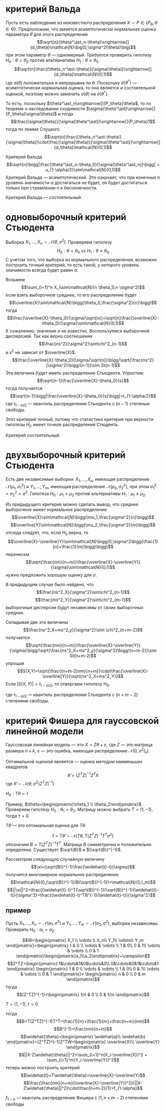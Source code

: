 # критерий Вальда

Пусть есть наблюдение из неизвестного распределения $X\sim P\in\{P_\theta,\theta\in\Theta\}$. Предположим, что имеется асимптотически нормальная оценка параметра $\theta$ для этого распределения
$$\sqrt{n}(\theta^\ast_n-\theta)\xrightarrow[]{d_\theta}\mathcal{N}\big(0,\sigma^2(\theta)\big)$$
при этом параметр $\theta$ — одномерный. Требуется проверить гипотезу $H_0:\theta=\theta_0$ против альтернативы $H_1:\theta\ne\theta_0$
$$\sqrt{n}\frac{(\theta_n^\ast-\theta)}{\sigma(\theta)}\xrightarrow[]{d_\theta}\mathcal{N}(0,1)$$
где $\sigma(\theta)$ положительна и непрерывна по $\theta$. Поскольку $\sigma(\theta^\ast)$ — асимптотически нормальная оценка, то она является и состоятельной оценкой, поэтому можно заменить $\sigma(\theta)$ на $\sigma(\theta^\ast)$.

То есть, поскольку $\theta^\ast_n\xrightarrow[]{P_\theta}\theta$, то по теореме о наследовании сходимости $\sigma(\theta^\ast)\xrightarrow[]{P_\theta}\sigma(\theta)$ и тогда
$$\frac{\sigma(\theta)}{\sigma(\theta^\ast)}\xrightarrow[]{P_\theta}1$$
тогда по лемме Слуцкого
$$\sqrt{n}\frac{(\theta_n^\ast-\theta)}{\sigma(\theta)}\cdot\frac{\sigma(\theta)}{\sigma(\theta^\ast)}\xrightarrow[]{d_\theta}\mathcal{N}(0,1)$$

Критерий Вальда
$$\sqrt{n}\bigg|\frac{\theta^\ast_n-\theta_0}{\sigma(\theta^\ast_n)}\bigg| > u_{1-\alpha/2}\sim\mathcal{N}(0,1)$$
Критерий Вальда — асимптотический. Это означает, что при конечных $n$ уровень значимости $\alpha$ достигаться не будет, он будет достигаться только при стремлении $n$ к бесокнечности.

Критерий Вальда — состоятельный.

# одновыборочный критерий Стьюдента

Выборка $X_1,\ldots,X_n\sim\mathcal{N}(\theta,\sigma^2)$. Проверяем гипотезу
$$H_0:\theta=\theta_0 \text{ vs } H_1:\theta\ne\theta_0$$
С учетом того, что выборка из нормального распределения, возможно построить точный критерий, то есть такой, у которого уровень значимости всегда будет равен $\alpha$.

Возьмем
$$\sum_{i=1}^n X_i\sim\mathcal{N}(n \theta_0,n \sigma^2)$$
если взять выборочное среднее, то его распределение будет
$$\overline{X}\sim\mathcal{N}\bigg(\theta_0,\frac{\sigma^2}{n}\bigg)$$
тогда
$$\frac{\overline{X}-\theta_0}{\sigma/\sqrt{n}}=\sqrt{n}\frac{\overline{X}-\theta_0}{\sigma}\sim\mathcal{N}(0,1)$$
К сожалению, значение $\sigma$ не известно. Воспользуемся выборочной дисперсией. Так как верно соотношение
$$\frac{ns^2}{\sigma^2}\sim\chi^2_{n-1}$$
и $s^2$ не зависит от $\overline{X}$.
$$\frac{\overline{X}-\theta_0}{\sigma/\sqrt{n}}\bigg/\sqrt{\frac{ns^2}{\sigma^2}\bigg/(n-1)}\sim St(n-1)$$
Эта величина будет иметь распределение Стьюдента.
Упростим:
$$\sqrt{n-1}\frac{\overline{X}-\theta_0}{s}$$
тогда получается
$$\sqrt{n-1}\bigg|\frac{\overline{X}-\theta_0}{s}\bigg|>t_{1-\alpha/2}$$
где $t_{1-\alpha/2}$ — квантиль распределения Стьюдента с $(n-1)$ степенью свободы.

Этот критерий точный, потому что статистика критерия при верности гипотезы $H_0$ имеет точное распределения Стюдента.

Критерий состоятельный.

# двухвыборочный критерий Стьюдента

Есть две независимые выборки: $X_1, \ldots, X_n$, имеющая распределение $\mathcal{N}(\mu_1, \sigma_1^2)$ и $Y_1,\ldots,Y_m$, имеющая распределение $\mathcal{N}(\mu_2,\sigma_2^2)$, при этом $\sigma_1^2=\sigma_2^2=\sigma^2$. Гипотеза $H_0:\mu_1=\mu_2$ против альтернативы $H_1: \mu_1\ne\mu_2$.

Из предыдущего критерия можно сделать вывод, что среднее выборочное имеет нормальное распределение
$$\overline{X}\sim\mathcal{N}\bigg(\mu_1,\frac{\sigma^2}{n}\bigg)$$
$$\overline{Y}\sim\mathcal{N}\bigg(\mu_2,\frac{\sigma^2}{m}\bigg)$$
отсюда следует, что, если $H_0$ верна, то 
$$\overline{X}-\overline{Y}\sim\mathcal{N}\bigg(0,\sigma^2\bigg(\frac{1}{n}+\frac{1}{m}\bigg)\bigg)$$
перенесем
$$\sqrt{\frac{nm}{n+m}}\frac{\overline{X}-\overline{Y}}{\sigma}\sim\mathcal{N}(0,1)$$
нужно предложить хорошую оценку для $\sigma$.

В предыдущем случае было найдено, что 
$$\frac{ns^2_X}{\sigma^2}\sim\chi^2_{n-1}$$
$$\frac{ms^2_Y}{\sigma^2}\sim\chi^2_{m-1}$$
выборочные дисперсии будут независимы от своих выборочных средних.

Складывая две эти величины
$$\frac{ns^2_X+ms^2_y}{\sigma^2}\sim \chi^2_{n+m-2}$$
получается
$$\sqrt{\frac{nm}{n+m}}\frac{\overline{X}-\overline{Y}}{\sigma}\bigg/\sqrt{\frac{ns^2_X+ms^2_y}{\sigma^2}\bigg/(n+m-2)}\sim St(n+m-2)$$
упрощая
$$S(X,Y)=\sqrt{\frac{(n+m-2)nm}{n+m}}\cdot\frac{\overline{X}-\overline{Y}}{\sqrt{ns^2_X+ms^2_Y}}$$
Если $|S(X,Y)|>t_{1-\alpha/2}$, то отвергаем гипотезу $H_0$.

где $t_{1-\alpha/2}$ — квантиль распределения Стьюдента с $(n+m-2)$ степенями свободы.

# критерий Фишера для гауссовской линейной модели

Гауссовская линейная модель — это $X=Z\theta+\varepsilon$, где $Z$ — это матрица размера $n\times k$, $\varepsilon$ — это ошибка, имеющая распределение $\mathcal{N}(0,\sigma^2I_n)$.

Оптимальной оценкой является — оценка методом наименьших квадратов
$$\widehat{\theta}=(Z^TZ)^{-1}Z^TX$$
где $\widehat{\theta}\sim\mathcal{N}(\theta,\sigma^2 (Z^TZ)^{-1})$

$H_0:T\theta=\tau$

Пример, $\theta=\begin{pmatrix}\theta_1 \\ \theta_2\end{pmatrix}$ . Проверяем гипотезу $H_0: \theta_1=\theta_2$. Матрицу можно выбрать $T=(1,-1)$, тогда $\tau=0$.

$T\widehat{\theta}$ — это оптимальная оценка для $T\theta$.

$$\hat{t}=T\widehat{\theta}\sim\mathcal{N}(T\theta,T(Z^TZ)^{-1}T^T\sigma^2)$$
обозначим $B=T(Z^TZ)^{-1}T^T$. Матрица $B$ симметрична и положительно определена. Существует $\sqrt{B}$ и $(\sqrt{B})^{-1}$.

Рассмотрим следующую случайную величину
$$\xi=(\sqrt{B})^{-1}\frac{\widehat{t}-t}{\sigma}$$
получится многомерное нормальное распределение 
$$\mathcal{N}(0,(\sqrt{B})^{-1})B(\sqrt{B})^{-1})=\mathcal{N}(0,I_m)$$
$$||\xi||^2=\frac{(\widehat{t}-t)^T(\sqrt{B})^{-1}(\sqrt{B})^{-1}(\widehat{t}-t)}{\sigma^2}=\frac{(\widehat{t}-t)^TB^{-1}(\widehat{t}-t)}{\sigma^2}$$



## пример

Пусть $X_1,\ldots,X_n\sim\mathcal{N}(a_1,\sigma^2)$ и $Y_1,\ldots,Y_m\sim\mathcal{N}(a_2,\sigma^2)$, выборки независимы.
Проверить $H_0: a_1=a_2$.

$$W=\begin{pmatrix}
X_1 \\
\vdots \\
X_n\\
Y_1\\
\vdots\\
Y_m
\end{pmatrix}=\begin{pmatrix}
1 & 0 \\
\vdots & \vdots \\
1 & 0\\
0 & 1\\
\vdots & \vdots \\
0 & 1
\end{pmatrix}\begin{pmatrix}a_1\\a_2\end{pmatrix}+\varepsilon$$
$$Z^TZ=\begin{pmatrix}
1&\cdots&1&0&\cdots&0\\
0&\cdots&0&1&\cdots&1
\end{pmatrix}
\begin{pmatrix}
1 & 0 \\
\vdots & \vdots \\
1 & 0\\
0 & 1\\
\vdots & \vdots \\
0 & 1
\end{pmatrix}=
\begin{pmatrix}
n & 0 \\
0 & m
\end{pmatrix}$$
тогда
$$(Z^TZ)^{-1}=\begin{pmatrix}
1/n & 0 \\
0 & 1/m
\end{pmatrix}$$

$T=(1,-1), \tau=0$

тогда
$$B=T(Z^TZ)^{-1}T^T=\frac{1}{n}+\frac{1}{m}=\frac{n+m}{nm}$$
$$B^{-1}=\frac{nm}{n+m}$$$$\widehat{\theta}=\begin{pmatrix}
\widehat{a}\\
\widehat{b}
\end{pmatrix}=(Z^TZ)^{-1}Z^TW=\begin{pmatrix}
\overline{X}\\
\overline{Y}
\end{pmatrix}$$
$$||X-Z\widehat{\theta}||^2=\sum_{i=1}^n(X_i-\overline{X})^2 + \sum_{i=1}^m(Y_i-\overline{Y})^2$$
теперь можно построить критерий
$$\widehat{t}=T\widehat{\theta}=\overline{X}-\overline{Y}$$
$$\frac{\frac{nm}{n+m}(\overline{X}-\overline{Y})^2}{||X-Z\widehat{\theta}||^2}\cdot\frac{n+m-2}{1}>f_{1-\alpha}$$

$f_{1-\alpha}$  — квантиль распределения Фишера с $(1, n+m-2$) степенями свободы